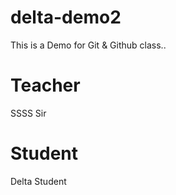 # delta-demo2
This is a Demo for Git &amp; Github class..


# Teacher
SSSS Sir


# Student
Delta Student